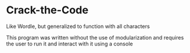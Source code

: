 # Crack-the-Code
Like Wordle, but generalized to function with all characters

This program was written without the use of modularization and requires the user to run it and interact with it using a console


